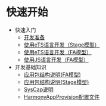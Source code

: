 # 快速开始

- 快速入门
  - [开发准备](start-overview.md)
  - [使用eTS语言开发（Stage模型）](start-with-ets-stage.md)
  - [使用eTS语言开发（FA模型）](start-with-ets-fa.md)
  - [使用JS语言开发（FA模型）](start-with-js-fa.md)
- 开发基础知识
  - [应用包结构说明(FA模型)](package-structure.md)
  - [应用包结构说明(Stage模型)](stage-structure.md)
  - [SysCap说明](syscap.md)
  - [HarmonyAppProvision配置文件](app-provision-structure.md)